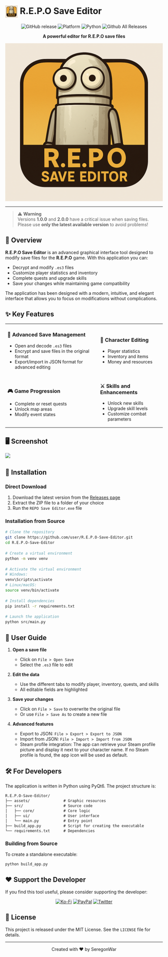 # <img src="https://github.com/seregonwar/R.E.P.O-Save-Editor/blob/main/src/assets/icons/reposaveeditor.png" alt="Icon" width="40" style="vertical-align: middle;"> R.E.P.O Save Editor

<div align="center">

![GitHub release](https://img.shields.io/badge/version-3.0.0-E69F00.svg?style=for-the-badge)
![Platform](https://img.shields.io/badge/platform-Windows_|_Linux_|_macOS-232323.svg?style=for-the-badge)
![Python](https://img.shields.io/badge/python-3.8+-E69F00.svg?style=for-the-badge&logo=python&logoColor=white)
![Github All Releases](https://img.shields.io/github/downloads/seregonwar/R.E.P.O-Save-Editor/total.svg)

**A powerful editor for R.E.P.O save files**

<img src="https://github.com/seregonwar/R.E.P.O-Save-Editor/blob/main/src/assets/icons/reposaveeditor.png" alt="R.E.P.O Save Editor logo" width="512">

</div>

---
> ⚠️ **Warning**  
> Versions **1.0.0** and **2.0.0** have a critical issue when saving files.  
> Please use **only the latest available version** to avoid problems!

## 🚀 Overview

**R.E.P.O Save Editor** is an advanced graphical interface tool designed to modify save files for the **R.E.P.O** game. With this application you can:

- Decrypt and modify `.es3` files
- Customize player statistics and inventory
- Complete quests and upgrade skills
- Save your changes while maintaining game compatibility

The application has been designed with a modern, intuitive, and elegant interface that allows you to focus on modifications without complications.

## ✨ Key Features

<table>
  <tr>
    <td>
      <h3>🔐 Advanced Save Management</h3>
      <ul>
        <li>Open and decode <code>.es3</code> files</li>
        <li>Encrypt and save files in the original format</li>
        <li>Export/import in JSON format for advanced editing</li>
      </ul>
    </td>
    <td>
      <h3>👤 Character Editing</h3>
      <ul>
        <li>Player statistics</li>
        <li>Inventory and items</li>
        <li>Money and resources</li>
      </ul>
    </td>
  </tr>
  <tr>
    <td>
      <h3>🎮 Game Progression</h3>
      <ul>
        <li>Complete or reset quests</li>
        <li>Unlock map areas</li>
        <li>Modify event states</li>
      </ul>
    </td>
    <td>
      <h3>⚔️ Skills and Enhancements</h3>
      <ul>
        <li>Unlock new skills</li>
        <li>Upgrade skill levels</li>
        <li>Customize combat parameters</li>
      </ul>
    </td>
  </tr>
</table>

## 🖥️ Screenshot

<img src="https://github.com/user-attachments/assets/ee44a600-bc5c-46fa-a5ad-3b829ba3e3ef">


## 🔧 Installation

### Direct Download

1. Download the latest version from the [Releases page](https://github.com/seregonwar/R.E.P.O-Save-Editor/releases)
2. Extract the ZIP file to a folder of your choice
3. Run the `REPO Save Editor.exe` file

### Installation from Source

```bash
# Clone the repository
git clone https://github.com/user/R.E.P.O-Save-Editor.git
cd R.E.P.O-Save-Editor

# Create a virtual environment
python -m venv venv

# Activate the virtual environment
# Windows:
venv\Scripts\activate
# Linux/macOS:
source venv/bin/activate

# Install dependencies
pip install -r requirements.txt

# Launch the application
python src/main.py
```

## 📖 User Guide

1. **Open a save file**
   - Click on `File > Open Save`
   - Select the `.es3` file to edit

2. **Edit the data**
   - Use the different tabs to modify player, inventory, quests, and skills
   - All editable fields are highlighted

3. **Save your changes**
   - Click on `File > Save` to overwrite the original file
   - Or use `File > Save As` to create a new file

4. **Advanced features**
   - Export to JSON: `File > Export > Export to JSON` 
   - Import from JSON: `File > Import > Import from JSON`
   - Steam profile integration: The app can retrieve your Steam profile picture and display it next to your character name. If no Steam profile is found, the app icon will be used as default.

## 🛠️ For Developers

The application is written in Python using PyQt6. The project structure is:

```
R.E.P.O-Save-Editor/
├── assets/               # Graphic resources
├── src/                  # Source code
│   ├── core/             # Core logic
│   ├── ui/               # User interface
│   └── main.py           # Entry point
├── build_app.py          # Script for creating the executable
└── requirements.txt      # Dependencies
```

### Building from Source

To create a standalone executable:

```bash
python build_app.py
```

## ❤️ Support the Developer

If you find this tool useful, please consider supporting the developer:

<div align="center">
  <a href="https://ko-fi.com/seregon" target="_blank"><img src="https://img.shields.io/badge/Ko--fi-Support%20Me-E69F00?style=for-the-badge&logo=ko-fi&logoColor=white" alt="Ko-Fi"></a>
  <a href="https://paypal.me/seregonwar" target="_blank"><img src="https://img.shields.io/badge/PayPal-Donate-232323?style=for-the-badge&logo=paypal&logoColor=white" alt="PayPal"></a>
  <a href="https://x.com/SeregonWar" target="_blank"><img src="https://img.shields.io/badge/Twitter-Follow-E69F00?style=for-the-badge&logo=twitter&logoColor=white" alt="Twitter"></a>
</div>

## 📄 License

This project is released under the MIT License. See the `LICENSE` file for details.

---

<div align="center">
  <p>Created with ❤️ by SeregonWar</p>
</div>
